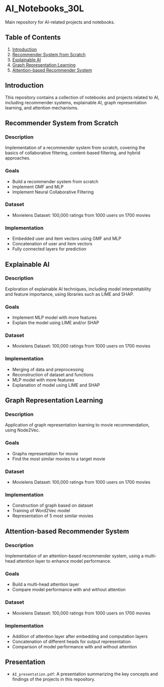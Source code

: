 # AI_Notebooks_30L
Main repository for AI-related projects and notebooks.

## Table of Contents
1. [Introduction](#introduction)
2. [Recommender System from Scratch](#recommender-system-from-scratch)
3. [Explainable AI](#explainable-ai)
4. [Graph Representation Learning](#graph-representation-learning)
5. [Attention-based Recommender System](#attention-based-recommender-system)

## Introduction
This repository contains a collection of notebooks and projects related to AI, including recommender systems, explainable AI, graph representation learning, and attention mechanisms.

## Recommender System from Scratch
### Description
Implementation of a recommender system from scratch, covering the basics of collaborative filtering, content-based filtering, and hybrid approaches.
### Goals
* Build a recommender system from scratch
* Implement GMF and MLP
* Implement Neural Collaborative Filtering
### Dataset
* Movielens Dataset: 100,000 ratings from 1000 users on 1700 movies
### Implementation
* Embedded user and item vectors using GMF and MLP
* Concatenation of user and item vectors
* Fully connected layers for prediction

## Explainable AI
### Description
Exploration of explainable AI techniques, including model interpretability and feature importance, using libraries such as LIME and SHAP.
### Goals
* Implement MLP model with more features
* Explain the model using LIME and/or SHAP
### Dataset
* Movielens Dataset: 100,000 ratings from 1000 users on 1700 movies
### Implementation
* Merging of data and preprocessing
* Reconstruction of dataset and functions
* MLP model with more features
* Explanation of model using LIME and SHAP

## Graph Representation Learning
### Description
Application of graph representation learning to movie recommendation, using Node2Vec.
### Goals
* Graphs representation for movie
* Find the most similar movies to a target movie
### Dataset
* Movielens Dataset: 100,000 ratings from 1000 users on 1700 movies
### Implementation
* Construction of graph based on dataset
* Training of Word2Vec model
* Representation of 5 most similar movies

## Attention-based Recommender System
### Description
Implementation of an attention-based recommender system, using a multi-head attention layer to enhance model performance.
### Goals
* Build a multi-head attention layer
* Compare model performance with and without attention
### Dataset
* Movielens Dataset: 100,000 ratings from 1000 users on 1700 movies
### Implementation
* Addition of attention layer after embedding and computation layers
* Concatenation of different heads for output representation
* Comparison of model performance with and without attention

## Presentation
* `AI_presentation.pdf`: A presentation summarizing the key concepts and findings of the projects in this repository.